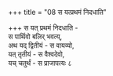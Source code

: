 +++
title = "08 स यत्प्रथमं निदधाति"

+++
स यत् प्रथमं निदधाति -  
स पार्थिवो बलिर् भवत्य्,  
अथ यद् द्वितीयं - स वायव्यो,  
यत् तृतीयं - स वैश्वदेवो,  
यच् चतुर्थं - स प्राजापत्यः ८